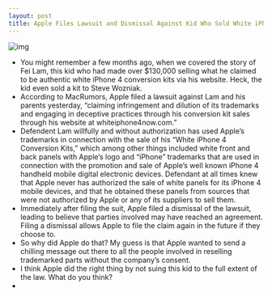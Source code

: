 ```yaml
---
layout: post
title: Apple Files Lawsuit and Dismissal Against Kid Who Sold White iPhone 4 Conversion Kits
---
```

![img](http://media.idownloadblog.com/wp-content/uploads/2011/05/Apple-against-Lam.png)
* You might remember a few months ago, when we covered the story of Fei Lam, this kid who had made over $130,000 selling what he claimed to be authentic white iPhone 4 conversion kits via his website. Heck, the kid even sold a kit to Steve Wozniak.
* According to MacRumors, Apple filed a lawsuit against Lam and his parents yesterday, “claiming infringement and dilution of its trademarks and engaging in deceptive practices through his conversion kit sales through his website at whiteiphone4now.com.”
* Defendent Lam willfully and without authorization has used Apple’s trademarks in connection with the sale of his “White iPhone 4 Conversion Kits,” which among other things included white front and back panels with Apple’s logo and “iPhone” trademarks that are used in connection with the promotion and sale of Apple’s well known iPhone 4 handheld mobile digital electronic devices. Defendant at all times knew that Apple never has authorized the sale of white panels for its iPhone 4 mobile devices, and that he obtained these panels from sources that were not authorized by Apple or any of its suppliers to sell them.
* Immediately after filing the suit, Apple filed a dismissal of the lawsuit, leading to believe that parties involved may have reached an agreement. Filing a dismissal allows Apple to file the claim again in the future if they choose to.
* So why did Apple do that? My guess is that Apple wanted to send a chilling message out there to all the people involved in reselling trademarked parts without the company’s consent.
* I think Apple did the right thing by not suing this kid to the full extent of the law. What do you think?
*  

